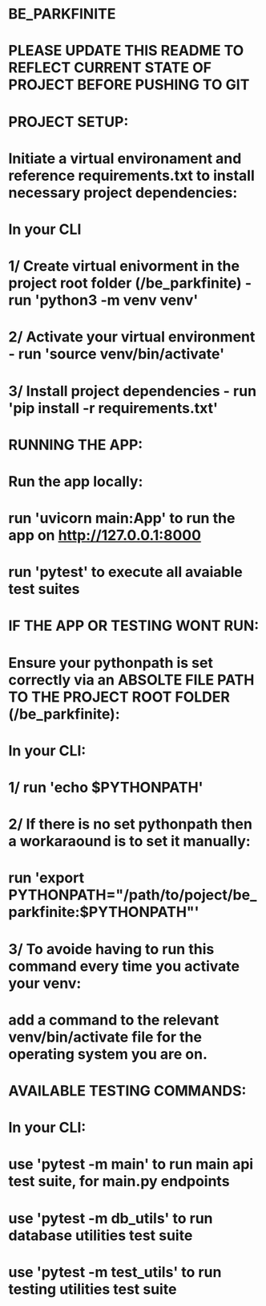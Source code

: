 # BE_PARKFINITE
# PLEASE UPDATE THIS README TO REFLECT CURRENT STATE OF PROJECT BEFORE PUSHING TO GIT
#
#
# PROJECT SETUP:
# Initiate a virtual environament and reference requirements.txt to install necessary project dependencies:
# In your CLI 
#       1/ Create virtual enivorment in the project root folder (/be_parkfinite) - run 'python3 -m venv venv'
#       2/ Activate your virtual environment - run 'source venv/bin/activate' 
#       3/ Install project dependencies - run 'pip install -r requirements.txt'
#
#
#
# RUNNING THE APP:
# Run the app locally:
#       run 'uvicorn main:App' to run the app on http://127.0.0.1:8000
#       run 'pytest' to execute all avaiable test suites
#      
#
#         
# IF THE APP OR TESTING WONT RUN:
# Ensure your pythonpath is set correctly via an ABSOLTE FILE PATH TO THE PROJECT ROOT FOLDER (/be_parkfinite):
# In your CLI:
#        1/ run 'echo $PYTHONPATH'
#        2/ If there is no set pythonpath then a workaraound is to set it manually: 
#               run 'export PYTHONPATH="/path/to/poject/be_parkfinite:$PYTHONPATH"'
#        3/ To avoide having to run this command every time you activate your venv: 
#               add a command to the relevant venv/bin/activate file for the operating system you are on.
#
#
#
# AVAILABLE TESTING COMMANDS:
# In your CLI:
#       use 'pytest -m main' to run main api test suite, for main.py endpoints
#       use 'pytest -m db_utils' to run database utilities test suite
#       use 'pytest -m test_utils' to run testing utilities test suite